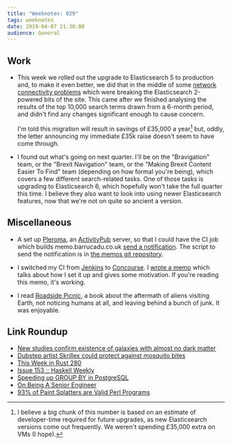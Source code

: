 ```yaml
---
title: "Weeknotes: 029"
tags: weeknotes
date: 2019-04-07 21:30:00
audience: General
---
```


## Work

- This week we rolled out the upgrade to Elasticsearch 5 to production
  and, to make it even better, we did that in the middle of some
  [network connectivity problems][] which were breaking the
  Elasticsearch 2-powered bits of the site.  This came after we
  finished analysing the results of the top 10,000 search terms drawn
  from a 6-month period, and didn't find any changes significant
  enough to cause concern.

  I'm told this migration will result in savings of £35,000 a
  year[^35k] but, oddly, the letter announcing my immediate £35k raise
  doesn't seem to have come through.

- I found out what's going on next quarter.  I'll be on the
  "Bravigation" team, or the "Brexit Navigation" team, or the "Making
  Brexit Content Easier To Find" team (depending on how formal you're
  being), which covers a few different search-related tasks.  One of
  those tasks is upgrading to Elasticsearch 6, which hopefully won't
  take the full quarter this time.  I believe they also want to look
  into using newer Elasticsearch features, now that we're not on quite
  so ancient a version.

[network connectivity problems]: https://status.publishing.service.gov.uk/incidents/s0fj6yqdz6wp

[^35k]: I believe a big chunk of this number is based on an estimate
    of developer-time required for future upgrades, as new
    Elasticsearch versions come out frequently.  We weren't spending
    £35,000 extra on VMs (I hope).

## Miscellaneous

- A set up [Pleroma][], an [ActivityPub][] server, so that I could
  have the CI job which builds memo.barrucadu.co.uk [send a
  notification][].  The script to send the notification is in [the
  memos git repository][].

- I switched my CI from [Jenkins][] to [Concourse][].  I [wrote a
  memo][] which talks about how I set it up and gives some motivation.
  If you're reading this memo, it's working.

- I read [Roadside Picnic][], a book about the aftermath of aliens
  visiting Earth, not noticing humans at all, and leaving behind a
  bunch of junk.  It was enjoyable.

[Pleroma]: https://pleroma.social/
[ActivityPub]: https://www.w3.org/TR/activitypub/
[send a notification]: https://ap.barrucadu.co.uk/users/memo
[the memos git repository]: https://github.com/barrucadu/memo.barrucadu.co.uk/blob/master/post-pleroma-status
[Jenkins]: https://jenkins.io/
[Concourse]: https://concourse-ci.org/
[wrote a memo]: concourseci-nixos.html
[Roadside Picnic]: https://en.wikipedia.org/wiki/Roadside_Picnic

## Link Roundup

- [New studies confirm existence of galaxies with almost no dark matter](https://news.yale.edu/2019/03/29/new-studies-confirm-existence-galaxies-almost-no-dark-matter)
- [Dubstep artist Skrillex could protect against mosquito bites](https://www.bbc.co.uk/news/newsbeat-47770982)
- [This Week in Rust 280](https://this-week-in-rust.org/blog/2019/04/02/this-week-in-rust-280/)
- [Issue 153 :: Haskell Weekly](https://haskellweekly.news/issues/153.html)
- [Speeding up GROUP BY in PostgreSQL](https://www.cybertec-postgresql.com/en/speeding-up-group-by-in-postgresql/)
- [On Being A Senior Engineer](https://www.kitchensoap.com/2012/10/25/on-being-a-senior-engineer/)
- [93% of Paint Splatters are Valid Perl Programs](http://colinm.org/sigbovik/)
